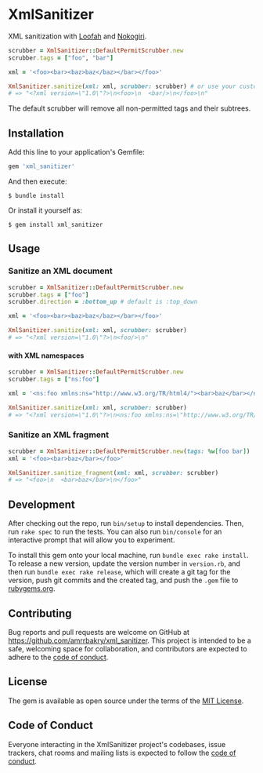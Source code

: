 # XmlSanitizer

XML sanitization with [Loofah](https://github.com/flavorjones/loofah) and [Nokogiri](https://github.com/sparklemotion/nokogiri).

```ruby
scrubber = XmlSanitizer::DefaultPermitScrubber.new
scrubber.tags = ["foo", "bar"]

xml = '<foo><bar><baz>baz</baz></bar></foo>'

XmlSanitizer.sanitize(xml: xml, scrubber: scrubber) # or use your custom scrubber
# => "<?xml version=\"1.0\"?>\n<foo>\n  <bar/>\n</foo>\n"
```

The default scrubber will remove all non-permitted tags and their subtrees.

## Installation

Add this line to your application's Gemfile:

```ruby
gem 'xml_sanitizer'
```

And then execute:

    $ bundle install

Or install it yourself as:

    $ gem install xml_sanitizer

## Usage

### Sanitize an XML document
```ruby
scrubber = XmlSanitizer::DefaultPermitScrubber.new
scrubber.tags = ["foo"]
scrubber.direction = :bottom_up # default is :top_down

xml = '<foo><bar><baz>baz</baz></bar></foo>'

XmlSanitizer.sanitize(xml: xml, scrubber: scrubber)
# => "<?xml version=\"1.0\"?>\n<foo/>\n"
```

#### with XML namespaces

```ruby
scrubber = XmlSanitizer::DefaultPermitScrubber.new
scrubber.tags = ["ns:foo"]

xml = '<ns:foo xmlns:ns="http://www.w3.org/TR/html4/"><bar>baz</bar></ns:foo>'

XmlSanitizer.sanitize(xml: xml, scrubber: scrubber)
# => "<?xml version=\"1.0\"?>\n<ns:foo xmlns:ns=\"http://www.w3.org/TR/html4/\"/>\n"
 ```

### Sanitize an XML fragment
```ruby
scrubber = XmlSanitizer::DefaultPermitScrubber.new(tags: %w[foo bar])
xml = '<foo><bar>baz</bar></foo>'

XmlSanitizer.sanitize_fragment(xml: xml, scrubber: scrubber)
# => "<foo>\n  <bar>baz</bar>\n</foo>"
 ```

## Development

After checking out the repo, run `bin/setup` to install dependencies. Then, run `rake spec` to run the tests. You can also run `bin/console` for an interactive prompt that will allow you to experiment.

To install this gem onto your local machine, run `bundle exec rake install`. To release a new version, update the version number in `version.rb`, and then run `bundle exec rake release`, which will create a git tag for the version, push git commits and the created tag, and push the `.gem` file to [rubygems.org](https://rubygems.org).

## Contributing

Bug reports and pull requests are welcome on GitHub at https://github.com/amrrbakry/xml_sanitizer. This project is intended to be a safe, welcoming space for collaboration, and contributors are expected to adhere to the [code of conduct](https://github.com/amrrbakry/xml_sanitizer/blob/master/CODE_OF_CONDUCT.md).

## License

The gem is available as open source under the terms of the [MIT License](https://opensource.org/licenses/MIT).

## Code of Conduct

Everyone interacting in the XmlSanitizer project's codebases, issue trackers, chat rooms and mailing lists is expected to follow the [code of conduct](https://github.com/amrrbakry/xml_sanitizer/blob/master/CODE_OF_CONDUCT.md).

